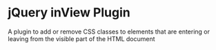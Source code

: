 jQuery inView Plugin
=============
A plugin to add or remove CSS classes to elements that are entering or leaving
from the visible part of the HTML document